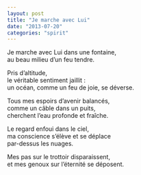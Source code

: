 ```yaml
---
layout: post
title: "Je marche avec Lui"
date: "2013-07-20"
categories: "spirit"
---
```


Je marche avec Lui dans une fontaine,  
au beau milieu d’un feu tendre.  

Pris d’altitude,  
le véritable sentiment jaillit :  
un océan, comme un feu de joie, se déverse.  

Tous mes espoirs d’avenir balancés,  
comme un câble dans un puits,  
cherchent l’eau profonde et fraîche.  

Le regard enfoui dans le ciel,  
ma conscience s’élève et se déplace  
par-dessus les nuages.  

Mes pas sur le trottoir disparaissent,  
et mes genoux sur l’éternité se déposent.  
